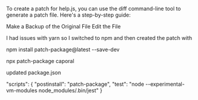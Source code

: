 To create a patch for help.js, you can use the diff command-line tool to generate a patch file. Here's a step-by-step guide:

Make a Backup of the Original File
Edit the File

I had issues with yarn so I switched to npm and then created the patch with

npm install patch-package@latest --save-dev

npx patch-package caporal

updated package.json

"scripts": {
  "postinstall": "patch-package",
  "test": "node --experimental-vm-modules node_modules/.bin/jest"
}